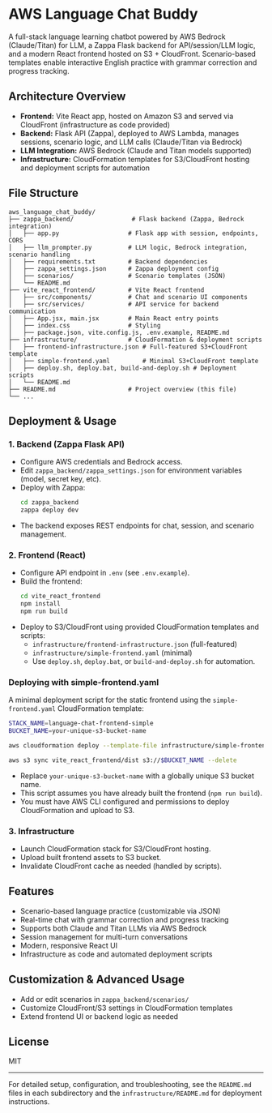 # AWS Language Chat Buddy

A full-stack language learning chatbot powered by AWS Bedrock (Claude/Titan) for LLM, a Zappa Flask backend for API/session/LLM logic, and a modern React frontend hosted on S3 + CloudFront. Scenario-based templates enable interactive English practice with grammar correction and progress tracking.

## Architecture Overview

- **Frontend:** Vite React app, hosted on Amazon S3 and served via CloudFront (infrastructure as code provided)
- **Backend:** Flask API (Zappa), deployed to AWS Lambda, manages sessions, scenario logic, and LLM calls (Claude/Titan via Bedrock)
- **LLM Integration:** AWS Bedrock (Claude and Titan models supported)
- **Infrastructure:** CloudFormation templates for S3/CloudFront hosting and deployment scripts for automation

## File Structure

```
aws_language_chat_buddy/
├── zappa_backend/                # Flask backend (Zappa, Bedrock integration)
│   ├── app.py                   # Flask app with session, endpoints, CORS
│   ├── llm_prompter.py          # LLM logic, Bedrock integration, scenario handling
│   ├── requirements.txt         # Backend dependencies
│   ├── zappa_settings.json      # Zappa deployment config
│   ├── scenarios/               # Scenario templates (JSON)
│   └── README.md
├── vite_react_frontend/         # Vite React frontend
│   ├── src/components/          # Chat and scenario UI components
│   ├── src/services/            # API service for backend communication
│   ├── App.jsx, main.jsx        # Main React entry points
│   ├── index.css                # Styling
│   ├── package.json, vite.config.js, .env.example, README.md
├── infrastructure/              # CloudFormation & deployment scripts
│   ├── frontend-infrastructure.json # Full-featured S3+CloudFront template
│   ├── simple-frontend.yaml         # Minimal S3+CloudFront template
│   ├── deploy.sh, deploy.bat, build-and-deploy.sh # Deployment scripts
│   └── README.md
├── README.md                    # Project overview (this file)
└── ...
```

## Deployment & Usage

### 1. Backend (Zappa Flask API)
- Configure AWS credentials and Bedrock access.
- Edit `zappa_backend/zappa_settings.json` for environment variables (model, secret key, etc).
- Deploy with Zappa:
  ```bash
  cd zappa_backend
  zappa deploy dev
  ```
- The backend exposes REST endpoints for chat, session, and scenario management.

### 2. Frontend (React)
- Configure API endpoint in `.env` (see `.env.example`).
- Build the frontend:
  ```bash
  cd vite_react_frontend
  npm install
  npm run build
  ```
- Deploy to S3/CloudFront using provided CloudFormation templates and scripts:
  - `infrastructure/frontend-infrastructure.json` (full-featured)
  - `infrastructure/simple-frontend.yaml` (minimal)
  - Use `deploy.sh`, `deploy.bat`, or `build-and-deploy.sh` for automation.

### Deploying with simple-frontend.yaml

A minimal deployment script for the static frontend using the `simple-frontend.yaml` CloudFormation template:

```bash
STACK_NAME=language-chat-frontend-simple
BUCKET_NAME=your-unique-s3-bucket-name

aws cloudformation deploy --template-file infrastructure/simple-frontend.yaml --stack-name aws-language-buddy-s3  --capabilities CAPABILITY_NAMED_IAM       

aws s3 sync vite_react_frontend/dist s3://$BUCKET_NAME --delete
```

- Replace `your-unique-s3-bucket-name` with a globally unique S3 bucket name.
- This script assumes you have already built the frontend (`npm run build`).
- You must have AWS CLI configured and permissions to deploy CloudFormation and upload to S3.

### 3. Infrastructure
- Launch CloudFormation stack for S3/CloudFront hosting.
- Upload built frontend assets to S3 bucket.
- Invalidate CloudFront cache as needed (handled by scripts).

## Features
- Scenario-based language practice (customizable via JSON)
- Real-time chat with grammar correction and progress tracking
- Supports both Claude and Titan LLMs via AWS Bedrock
- Session management for multi-turn conversations
- Modern, responsive React UI
- Infrastructure as code and automated deployment scripts

## Customization & Advanced Usage
- Add or edit scenarios in `zappa_backend/scenarios/`
- Customize CloudFront/S3 settings in CloudFormation templates
- Extend frontend UI or backend logic as needed

## License
MIT

---
For detailed setup, configuration, and troubleshooting, see the `README.md` files in each subdirectory and the `infrastructure/README.md` for deployment instructions.
